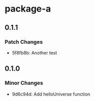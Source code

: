 # package-a

## 0.1.1

### Patch Changes

- 5f8fb8b: Another test

## 0.1.0

### Minor Changes

- 9d6c94d: Add helloUniverse function
